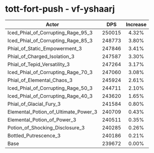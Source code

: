 # tott-fort-push - vf-yshaarj
| Actor | DPS | Increase |
|---|:---:|:---:|
|Iced_Phial_of_Corrupting_Rage_95_3|250015|4.32%|
|Iced_Phial_of_Corrupting_Rage_85_3|248773|3.80%|
|Phial_of_Static_Empowerment_3|247846|3.41%|
|Phial_of_Charged_Isolation_3|247587|3.30%|
|Phial_of_Tepid_Versatility_3|247264|3.17%|
|Iced_Phial_of_Corrupting_Rage_70_3|247060|3.08%|
|Phial_of_Elemental_Chaos_3|245924|2.61%|
|Iced_Phial_of_Corrupting_Rage_50_3|244711|2.10%|
|Iced_Phial_of_Corrupting_Rage_40_3|243620|1.65%|
|Phial_of_Glacial_Fury_3|241584|0.80%|
|Elemental_Potion_of_Ultimate_Power_3|240709|0.43%|
|Elemental_Potion_of_Power_3|240511|0.35%|
|Potion_of_Shocking_Disclosure_3|240285|0.26%|
|Bottled_Putrescence_3|240186|0.21%|
|Base|239672|0.00%|
